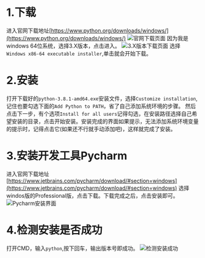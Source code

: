 # 1.下载
进入官网下载地址[https://www.python.org/downloads/windows/](https://www.python.org/downloads/windows/)
![官网下载页面](https://github.com/MageLin/MyDiary/blob/master/install%20pycharm/python_install_download_windows.png)
因为我是windows 64位系统，选择3.X版本，点击进入。
![3.X版本下载页面](https://github.com/MageLin/MyDiary/blob/master/install%20pycharm/python_install_download_file.png)
选择`Windows x86-64 executable installer`,单击就会开始下载。

# 2.安装
打开下载好的`python-3.8.1-amd64.exe`安装文件，选择`Customize installation`,记住也要勾选下面的`Add Python to PATH`，省了自己添加系统环境的步骤。
然后点击下一步，有个选项`Install for all users`记得勾选，在安装路径选择自己希望安装的目录，点击开始安装。安装完成的界面如果提示，无法添加系统环境变量的提示时，记得点击它(如果还不行就手动添加吧)，这样就完成了安装。

# 3.安装开发工具Pycharm
进入官网下载地址[https://www.jetbrains.com/pycharm/download/#section=windows](https://www.jetbrains.com/pycharm/download/#section=windows)
选择windos版的Professional版，点击下载。下载完成之后，点击安装即可。
![Pycharm安装界面](https://github.com/MageLin/MyDiary/blob/master/install%20pycharm/pycharm_install_setup.png)

# 4.检测安装是否成功
打开CMD，输入`python`,按下回车，输出版本号即成功。
![检测安装成功](https://github.com/MageLin/MyDiary/blob/master/install%20pycharm/python_install_finish.png)
